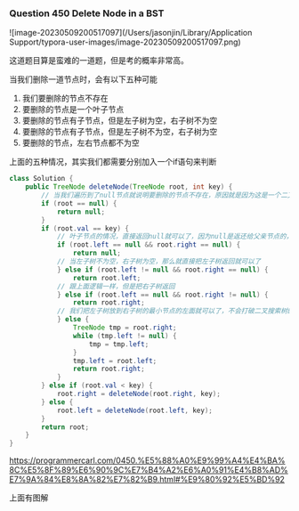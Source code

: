 ### Question 450 Delete Node in a BST

![image-20230509200517097](/Users/jasonjin/Library/Application Support/typora-user-images/image-20230509200517097.png)

这道题目算是蛮难的一道题，但是考的概率非常高。

当我们删除一道节点时，会有以下五种可能

1. 我们要删除的节点不存在
2. 要删除的节点是一个叶子节点
3. 要删除的节点有子节点，但是左子树为空，右子树不为空
4. 要删除的节点有子节点，但是左子树不为空，右子树为空
5. 要删除的节点，左右节点都不为空



上面的五种情况，其实我们都需要分别加入一个if语句来判断



```java
class Solution {
    public TreeNode deleteNode(TreeNode root, int key) {
        // 当我们遍历到了null节点就说明要删除的节点不存在，原因就是因为这是一个二叉搜索树，我们会不断的向左或者向右有逻辑性的遍历这个二叉树
        if (root == null) {
            return null;
        }
        if (root.val == key) {
            // 叶子节点的情况，直接返回null就可以了，因为null是返还给父亲节点的，把父亲节点的左节点或者是右节点变成null就是删除了
            if (root.left == null && root.right == null) {
                return null;
            // 当左子树不为空，右子树为空，那么就直接把左子树返回就可以了
            } else if (root.left != null && root.right == null) {
                return root.left;
            // 跟上面逻辑一样，但是把右子树返回
            } else if (root.left == null && root.right != null) {
                return root.right;
            // 我们把左子树放到右子树的最小节点的左面就可以了，不会打破二叉搜索树的特性
            } else {
                TreeNode tmp = root.right;
                while (tmp.left != null) {
                    tmp = tmp.left;
                }
                tmp.left = root.left;
                return root.right;
            }
        } else if (root.val < key) {
            root.right = deleteNode(root.right, key);
        } else {
            root.left = deleteNode(root.left, key);
        }
        return root;
    }
}
```

https://programmercarl.com/0450.%E5%88%A0%E9%99%A4%E4%BA%8C%E5%8F%89%E6%90%9C%E7%B4%A2%E6%A0%91%E4%B8%AD%E7%9A%84%E8%8A%82%E7%82%B9.html#%E9%80%92%E5%BD%92

上面有图解